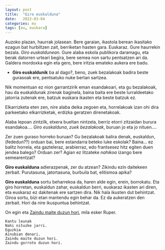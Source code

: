 ```yaml
---
layout: post
title:  "Giro euskalduna"
date:   2022-03-04
categories: eu 
tags: [eu, euskara]
---
```

Auzoko plazan, haurrak jolasean. Bere garaian, ikastola berean ikasitako ezagun bat hurbiltzen zait, berriketan hasten gara. Euskaraz. Gure haurrekin bezala. *Giro euskaldunean*. 
Gure alaba eskola publikora daramagu, eta berak datorren urteari begira, bere semea non sartu pentsatzen ari da. Galdera mordoxka egin eta gero, bere iritzia emateko aukera ere badu. 
- **Giro euskaldunik** ba al dago?, beno, zuek bezalakoak badira beste gurasoak ere, pentsatuko nuke bertan sartzea. 

Nik momentuan ez nion garrantzirik eman esandakoari, eta gu bezalakoak, hau da euskaldunak zirenak baginela, baina baita ere beste lurraldeetako jatorria zutenak ere, batzuk euskara ikasten eta beste batzuk ez. 

Elkarrizketa eten zen, nire alaba deika zegoen eta, horrelakoak izan ohi dira parkeetako elkarrizketak, erdizka geratzen direnetakoak. 

Alaba lepoan zintzilk, etxera bueltan nintzela, berriz etorri zitzaidan burura esandakoa.... *Giro euskalduna*, *zuek bezalakoak*, buruan jo eta jo nituen.... 

Zer zuen guraso horreko buruan? Gu bezalakoak balira denak, euskaldun, (fededun??) orduan bai, bere estandarra beteko luke eskolak? 
Baina... ez balitz horrela, eta gazteleraz, arabierraz, edo frantsesez hitz egiten duen jendea balego? Orduan zer? Agian ez litzateke *nahikoa* izango bere semearentzat?

**Giro euskalduna** adierazpenak, zer du atzean? 
Zikindu ezin daitekeen zerbait. Purutasuna, jatortasuna, burbuila bat, elitismoa apika?

**Giro euskalduna** sortu beharrekoa da, haren alde egin, erein, borrokatu. Eta giro horretan, euskaldun zahar, euskaldun berri, euskaraz ikasten ari diren, eta euskaraz ez dakitenak ere sartzen dira. Nik hala ikusten dut behintzat. 
Giroa sortu, bizi etan mantendu egin behar da. 
Ez da aukeratzen den zerbait. Hori da nire ikuspuntua behintzat. 

On egin eta [Zaindu maite duzun hori](https://www.youtube.com/watch?v=UtjzB9xrwAw), mila esker Ruper.

	Kantu leunak
	Nahi nituzke jarri.
	Eguzkia
	Ainubian denari.
	Zaindu maite duzun hori.
	Zaindu gorroto duzun hori.
